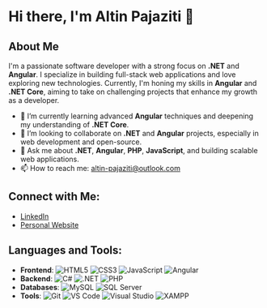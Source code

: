 # Hi there, I'm Altin Pajaziti 👋

## About Me

I'm a passionate software developer with a strong focus on **.NET** and **Angular**. I specialize in building full-stack web applications and love exploring new technologies. Currently, I'm honing my skills in **Angular** and **.NET Core**, aiming to take on challenging projects that enhance my growth as a developer.

- 🌱 I’m currently learning advanced **Angular** techniques and deepening my understanding of **.NET Core**.
- 👯 I’m looking to collaborate on **.NET** and **Angular** projects, especially in web development and open-source.
- 💬 Ask me about **.NET**, **Angular**, **PHP**, **JavaScript**, and building scalable web applications.
- 📫 How to reach me: [altin-pajaziti@outlook.com](mailto:altin-pajaziti@outlook.com)


## Connect with Me:

- [LinkedIn](https://www.linkedin.com/in/altin-pajaziti-843138181/)
- [Personal Website](https://altinpajaziti.netlify.app/)

## Languages and Tools:

- **Frontend**: ![HTML5](https://img.shields.io/badge/-HTML5-E34F26?style=flat&logo=html5&logoColor=white) ![CSS3](https://img.shields.io/badge/-CSS3-1572B6?style=flat&logo=css3&logoColor=white) ![JavaScript](https://img.shields.io/badge/-JavaScript-F7DF1E?style=flat&logo=javascript&logoColor=black) ![Angular](https://img.shields.io/badge/-Angular-DD0031?style=flat&logo=angular&logoColor=white)
- **Backend**: ![C#](https://img.shields.io/badge/-C%23-239120?style=flat&logo=csharp&logoColor=white) ![.NET](https://img.shields.io/badge/-NET-512BD4?style=flat&logo=.net&logoColor=white) ![PHP](https://img.shields.io/badge/-PHP-777BB4?style=flat&logo=php&logoColor=white)
- **Databases**: ![MySQL](https://img.shields.io/badge/-MySQL-4479A1?style=flat&logo=mysql&logoColor=white) ![SQL Server](https://img.shields.io/badge/-SQL%20Server-CC2927?style=flat&logo=microsoft-sql-server&logoColor=white)
- **Tools**: 
  ![Git](https://img.shields.io/badge/-Git-F05032?style=flat&logo=git&logoColor=white) 
  ![VS Code](https://img.shields.io/badge/-VS%20Code-007ACC?style=flat&logo=visualstudiocode&logoColor=white) 
  ![Visual Studio](https://img.shields.io/badge/-Visual%20Studio-5C2D91?style=flat&logo=visualstudio&logoColor=white) 
  ![XAMPP](https://img.shields.io/badge/-XAMPP-FB7A24?style=flat&logo=xampp&logoColor=white)





